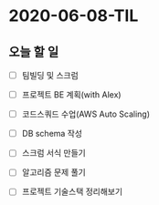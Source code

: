 # 2020-06-08-TIL

## 오늘 할 일

- [ ] 팀빌딩 및 스크럼
- [ ] 프로젝트 BE 계획(with Alex)
- [ ] 코드스쿼드 수업(AWS Auto Scaling)
- [ ] DB schema 작성
- [ ] 스크럼 서식 만들기
- [ ] 알고리즘 문제 풀기
- [ ] 프로젝트 기술스택 정리해보기

